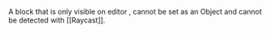 A block that is only visible on editor , cannot be set as an Object and cannot be detected with [[Raycast]].